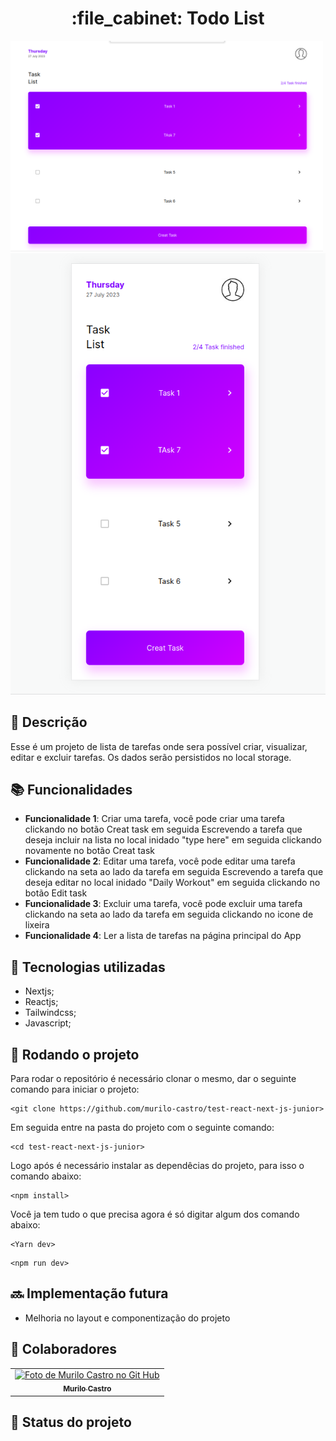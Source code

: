 <h1 align="center">:file_cabinet: Todo List</h1>

<img src="/public/desktop.png" width="500px;" alt="Foto de Murilo Castro no Git Hub"/>
<img src="/public/mobile.png" alt="Foto de Murilo Castro no Git Hub"/>

## :memo: Descrição

Esse é um projeto de lista de tarefas onde sera possível criar, visualizar, editar e excluir tarefas.
Os dados serão persistidos no local storage.

## :books: Funcionalidades

- <b>Funcionalidade 1</b>: Criar uma tarefa, você pode criar uma tarefa clickando no botão Creat task em seguida Escrevendo a tarefa que deseja incluir na lista no local inidado "type here" em seguida clickando novamente no botão Creat task
- <b>Funcionalidade 2</b>: Editar uma tarefa, você pode editar uma tarefa clickando na seta ao lado da tarefa em seguida Escrevendo a tarefa que deseja editar no local inidado "Daily Workout" em seguida clickando no botão Edit task
- <b>Funcionalidade 3</b>: Excluir uma tarefa, você pode excluir uma tarefa clickando na seta ao lado da tarefa em seguida clickando no icone de lixeira
- <b>Funcionalidade 4</b>: Ler a lista de tarefas na página principal do App

## :wrench: Tecnologias utilizadas

- Nextjs;
- Reactjs;
- Tailwindcss;
- Javascript;

## :rocket: Rodando o projeto

Para rodar o repositório é necessário clonar o mesmo, dar o seguinte comando para iniciar o projeto:

```
<git clone https://github.com/murilo-castro/test-react-next-js-junior>
```

Em seguida entre na pasta do projeto com o seguinte comando:

```
<cd test-react-next-js-junior>
```

Logo após é necessário instalar as dependêcias do projeto, para isso o comando abaixo:

```
<npm install>
```

Você ja tem tudo o que precisa agora é só digitar algum dos comando abaixo:

```
<Yarn dev>
```

```
<npm run dev>
```

## :soon: Implementação futura

- Melhoria no layout e componentização do projeto

## :handshake: Colaboradores

<table>
  <tr>
    <td align="center">
      <a href="https://github.com/murilo-castro">
        <img src="https://avatars.githubusercontent.com/u/97067654?s=400&u=ce154b694c4d1c0fca9e1141d8993bfd52ec2771&v=4" width="100px;" alt="Foto de Murilo Castro no Git Hub"/><br>
        <sub>
          <b>Murilo Castro</b>
        </sub>
      </a>
    </td>
  </tr>
</table>

## :dart: Status do projeto
